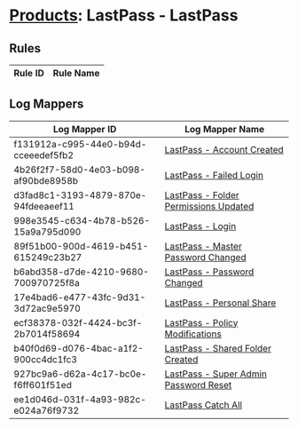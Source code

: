 # [Products](README.md): LastPass - LastPass

## Rules

|Rule ID|Rule Name|
|----|----|


## Log Mappers

|Log Mapper ID|Log Mapper Name|
|----|----|
|f131912a-c995-44e0-b94d-cceeedef5fb2|[LastPass - Account Created](../mappings/f131912a-c995-44e0-b94d-cceeedef5fb2.md)|
|4b26f2f7-58d0-4e03-b098-af90bde8958b|[LastPass - Failed Login](../mappings/4b26f2f7-58d0-4e03-b098-af90bde8958b.md)|
|d3fad8c1-3193-4879-870e-94fdeeaeef11|[LastPass - Folder Permissions Updated](../mappings/d3fad8c1-3193-4879-870e-94fdeeaeef11.md)|
|998e3545-c634-4b78-b526-15a9a795d090|[LastPass - Login](../mappings/998e3545-c634-4b78-b526-15a9a795d090.md)|
|89f51b00-900d-4619-b451-615249c23b27|[LastPass - Master Password Changed](../mappings/89f51b00-900d-4619-b451-615249c23b27.md)|
|b6abd358-d7de-4210-9680-700970725f8a|[LastPass - Password Changed](../mappings/b6abd358-d7de-4210-9680-700970725f8a.md)|
|17e4bad6-e477-43fc-9d31-3d72ac9e5970|[LastPass - Personal Share](../mappings/17e4bad6-e477-43fc-9d31-3d72ac9e5970.md)|
|ecf38378-032f-4424-bc3f-2b7014f58694|[LastPass - Policy Modifications](../mappings/ecf38378-032f-4424-bc3f-2b7014f58694.md)|
|b40f0d69-d076-4bac-a1f2-900cc4dc1fc3|[LastPass - Shared Folder Created](../mappings/b40f0d69-d076-4bac-a1f2-900cc4dc1fc3.md)|
|927bc9a6-d62a-4c17-bc0e-f6ff601f51ed|[LastPass - Super Admin Password Reset](../mappings/927bc9a6-d62a-4c17-bc0e-f6ff601f51ed.md)|
|ee1d046d-031f-4a93-982c-e024a76f9732|[LastPass Catch All](../mappings/ee1d046d-031f-4a93-982c-e024a76f9732.md)|


